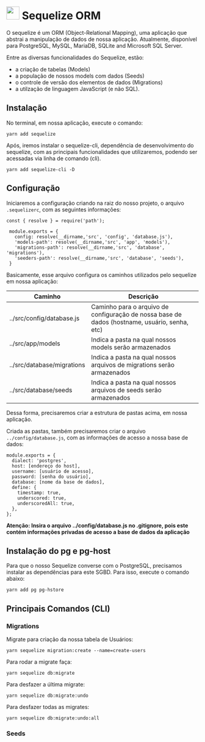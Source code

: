 # <img src="https://sequelize.org/v5/manual/asset/logo-small.png" width="34" height="34"/> Sequelize ORM

O sequelize é um ORM (Object-Relational Mapping), uma aplicação que abstrai a manipulação de dados de nossa aplicação. Atualmente, disponível para PostgreSQL, MySQL, MariaDB, SQLite and Microsoft SQL Server. 

Entre as diversas funcionalidades do Sequelize, estão:

* a criação de tabelas (Models)
* a população de nossos models com dados (Seeds)
* o controle de versão dos elementos de dados (Migrations)
* a utilzação de linguagem JavaScript (e não SQL).

## Instalação

No terminal, em nossa aplicação, execute o comando:

```
yarn add sequelize
```

Após, iremos instalar o sequelize-cli, dependência de desenvolvimento do sequelize, com as principais funcionalidades que utilizaremos, podendo ser acessadas via linha de comando (cli).

```
yarn add sequelize-cli -D
```

## Configuração

Iniciaremos a configuração criando na raiz do nosso projeto, o arquivo `.sequelizerc`, com as seguintes informações:

```
const { resolve } = require('path');

 module.exports = {
   config: resolve(__dirname,'src', 'config', 'database.js'),
   'models-path': resolve(__dirname,'src', 'app', 'models'),
   'migrations-path': resolve(__dirname,'src', 'database', 'migrations'),
   'seeders-path': resolve(__dirname,'src', 'database', 'seeds'),
 }
```

Basicamente, esse arquivo configura os caminhos utilizados pelo sequelize em nossa aplicação:

Caminho      | Descrição
------------ | -------------
../src/config/database.js | Caminho para o arquivo de configuração de nossa base de dados (hostname, usuário, senha, etc)
../src/app/models | Indica a pasta na qual nossos models serão armazenados
../src/database/migrations | Indica a pasta na qual nossos arquivos de migrations serão armazenados
../src/database/seeds | Indica a pasta na qual nossos arquivos de seeds serão armazenados


Dessa forma, precisaremos criar a estrutura de pastas acima, em nossa  aplicação.

Criada as pastas, também precisaremos criar o arquivo `../config/database.js`, com as informações de acesso a nossa base de dados:

```
module.exports = {
  dialect: 'postgres',
  host: [endereço do host],
  username: [usuário de acesso],
  password: [senha do usuário],
  database: [nome da base de dados],
  define: {
    timestamp: true,
    underscored: true,
    underscoredAll: true,
  },
};
```

**Atenção: Insira o arquivo ../config/database.js no .gitignore, pois este contém informações privadas de acesso a base de dados da aplicação**


## Instalação do pg e pg-host

Para que o nosso Sequelize converse com o PostgreSQL, precisamos instalar as dependências para este SGBD. Para isso, execute o comando abaixo:

```
yarn add pg pg-hstore
```



## Principais Comandos (CLI)


### Migrations

Migrate para criação da nossa tabela de Usuários:

```
yarn sequelize migration:create --name=create-users
```

Para rodar a migrate faça:

```
yarn sequelize db:migrate
```

Para desfazer a última migrate:

```
yarn sequelize db:migrate:undo
```

Para desfazer todas as migrates:

```
yarn sequelize db:migrate:undo:all
```

### Seeds

